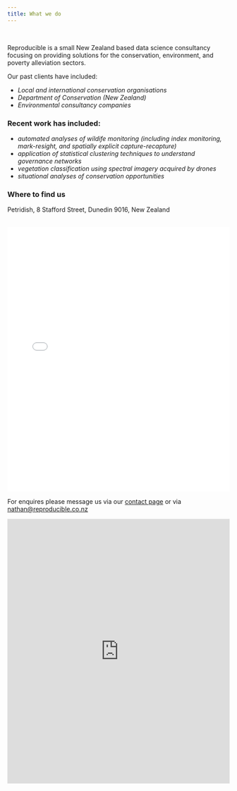 ```yaml
---
title: What we do
---
```


<br/>

Reproducible is a small New Zealand based data science consultancy focusing on providing solutions for the conservation, environment, and poverty alleviation sectors.

Our past clients have included:
- *Local and international conservation organisations*
- *Department of Conservation (New Zealand)*
- *Environmental consultancy companies*

### Recent work has included:
- *automated analyses of wildife monitoring (including index monitoring, mark-resight, and spatially explicit capture-recapture)*
- *application of statistical clustering techniques to understand governance networks*
- *vegetation classification using spectral imagery acquired by drones*
- *situational analyses of conservation opportunities*


### Where to find us

Petridish, 8 Stafford Street, Dunedin 9016, New Zealand

<br/>

<iframe src="./assets/images/petridish_map.html" height="600px" width="100%" style="border:none;"></iframe>

<br/>

For enquires please message us via our [contact page](contact.md) or via <a href="mailto:nathan@reproducible.co.nz">nathan@reproducible.co.nz</a>


<iframe src="https://reproducible.shinyapps.io/richard_example/?_ga=2.44848932.1898567428.1620941224-355753582.1620610208"  height="600px" width="100%" style="border:none;"></iframe>
